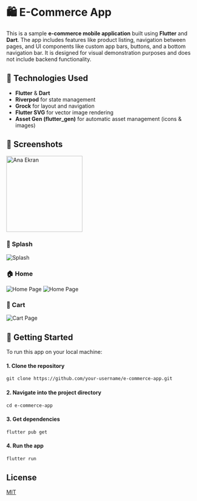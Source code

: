 # 🛍️ E-Commerce App

This is a sample **e-commerce mobile application** built using **Flutter** and **Dart**. The app includes features like product listing, navigation between pages, and UI components like custom app bars, buttons, and a bottom navigation bar. It is designed for visual demonstration purposes and does not include backend functionality.

## 🧠 Technologies Used

- **Flutter** & **Dart**
- **Riverpod** for state management
- **Grock** for layout and navigation
- **Flutter SVG** for vector image rendering
- **Asset Gen (flutter_gen)** for automatic asset management (icons & images)

## 📸 Screenshots

<img src="assets/screenshots/sc1.png" alt="Ana Ekran" width="200"/>

### 👋 Splash
![Splash](assets/screenshots/sc1.png)

### 🏠 Home 
![Home Page](assets/screenshots/sc2.png)
![Home Page](assets/screenshots/sc3.png)

### 🛒 Cart
![Cart Page](assets/screenshots/sc4.png)

## 🚀 Getting Started

To run this app on your local machine:

#### 1. Clone the repository
```markdown
git clone https://github.com/your-username/e-commerce-app.git
```
#### 2. Navigate into the project directory
```markdown
cd e-commerce-app
```
#### 3. Get dependencies
```markdown
flutter pub get
```
#### 4. Run the app
```markdown
flutter run
```
## License

[MIT](https://choosealicense.com/licenses/mit/)


